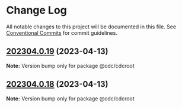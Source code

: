 # Change Log

All notable changes to this project will be documented in this file.
See [Conventional Commits](https://conventionalcommits.org) for commit guidelines.

## [202304.0.19](https://github.com/cdcent/data-ecosystem-services/compare/v202304.0.17...v202304.0.19) (2023-04-13)

**Note:** Version bump only for package @cdc/cdcroot

## [202304.0.18](https://github.com/cdcent/data-ecosystem-services/compare/v202304.0.17...v202304.0.18) (2023-04-13)

**Note:** Version bump only for package @cdc/cdcroot
